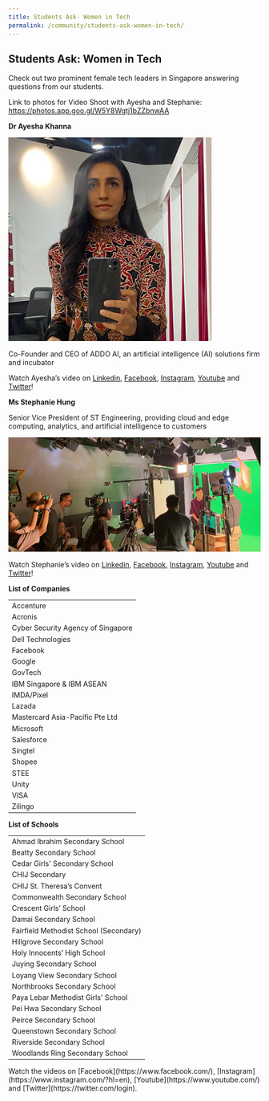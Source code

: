 ```yaml
---
title: Students Ask- Women in Tech
permalink: /community/students-ask-women-in-tech/
---
```

<h2>Students Ask: Women in Tech</h2>

<p>Check out two prominent female tech leaders in Singapore answering questions from our students.</p>

<p>Link to photos for Video Shoot with Ayesha and Stephanie: <a href="https://photos.app.goo.gl/W5Y8Wgtj1bZZbnwAA">https://photos.app.goo.gl/W5Y8Wgtj1bZZbnwAA</a> </p>
<p><strong>Dr Ayesha Khanna</strong></p>
<p><img src="/images/ayesha.jpg"/></p>
<p>Co-Founder and CEO of ADDO AI, an artificial intelligence (AI) solutions firm and incubator</p>
<p>Watch Ayesha’s video on <a href="https://www.linkedin.com/posts/sgwomenintech_internationalwomensday-sgwomenintech-tech-activity-6642215022351224832-Kvn6">Linkedin</a>, <a href="https://www.facebook.com/IMDAsg/videos/309549806672062/">Facebook</a>, <a href="https://www.instagram.com/tv/B9dPtvsI64J/?utm_source=ig_web_copy_link">Instagram</a>, <a href="https://youtu.be/S03bRSe1QCw">Youtube</a> and <a href="https://twitter.com/IMDAsg/status/1236472968139509765">Twitter</a>!</p>

<p><strong>Ms Stephanie Hung</strong></p>
<p>Senior Vice President of ST Engineering, providing cloud and edge computing, analytics, and artificial intelligence to customers</p>
<p><img src="/images/stephanie-hung.jpg"/></p>
<p>Watch Stephanie’s video on <a href="https://www.linkedin.com/feed/update/urn:li:activity:6642230636696440832">Linkedin</a>, <a href="https://www.facebook.com/IMDAsg/videos/639024646900001">Facebook</a>, <a href="https://www.instagram.com/tv/B9dRgB8osWC/?utm_source=ig_web_copy_link">Instagram</a>, <a href="https://youtu.be/1gBy0A5wt6w">Youtube</a> and <a href="https://twitter.com/IMDAsg/status/1236475037030309891">Twitter</a>!</p>
<p><strong>List of Companies</strong></p>
<table>
	<tr><td>Accenture</td></tr>
	<tr><td>Acronis</td></tr>
	<tr><td>Cyber Security Agency of Singapore</td></tr>
	<tr><td>Dell Technologies</td></tr>
	<tr><td>Facebook</td></tr>
	<tr><td>Google</td></tr>
	<tr><td>GovTech</td></tr>
	<tr><td>IBM Singapore & IBM ASEAN</td></tr>
	<tr><td>IMDA/Pixel</td></tr>
	<tr><td>Lazada</td></tr>
	<tr><td>Mastercard Asia-Pacific Pte Ltd</td></tr>
	<tr><td>Microsoft</td></tr>
	<tr><td>Salesforce</td></tr>
	<tr><td>Singtel</td></tr>
	<tr><td>Shopee</td></tr>
	<tr><td>STEE</td></tr>
	<tr><td>Unity</td></tr>
	<tr><td>VISA</td></tr>
	<tr><td>Zilingo</td></tr>
</table>

<p><strong>List of Schools</strong></p>
<table>
	<tr><td>Ahmad Ibrahim Secondary School </td></tr>
	<tr><td>Beatty Secondary School</td></tr>
	<tr><td>Cedar Girls' Secondary School</td></tr>
	<tr><td>CHIJ Secondary</td></tr>
	<tr><td>CHIJ St. Theresa’s Convent </td></tr>
	<tr><td>Commonwealth Secondary School</td></tr>
	<tr><td>Crescent Girls’ School </td></tr>
	<tr><td>Damai Secondary School </td></tr>
	<tr><td>Fairfield Methodist School (Secondary)</td></tr>
	<tr><td>Hillgrove Secondary School </td></tr>
	<tr><td>Holy Innocents’ High School</td></tr>
	<tr><td>Juying Secondary School</td></tr>
	<tr><td>Loyang View Secondary School</td></tr>
	<tr><td>Northbrooks Secondary School</td></tr>
	<tr><td>Paya Lebar Methodist Girls' School</td></tr>
	<tr><td>Pei Hwa Secondary School</td></tr>
	<tr><td>Peirce Secondary School </td></tr>
	<tr><td>Queenstown Secondary School</td></tr>
	<tr><td>Riverside Secondary School</td></tr>
	<tr><td>Woodlands Ring Secondary School </td></tr>
</table>
Watch the videos on [Facebook](https://www.facebook.com/), [Instagram](https://www.instagram.com/?hl=en), [Youtube](https://www.youtube.com/) and [Twitter](https://twitter.com/login).
